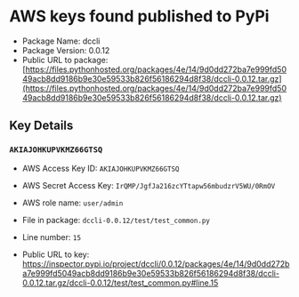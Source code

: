 # AWS keys found published to PyPi

* Package Name: dccli
* Package Version: 0.0.12
* Public URL to package: [https://files.pythonhosted.org/packages/4e/14/9d0dd272ba7e999fd5049acb8dd9186b9e30e59533b826f56186294d8f38/dccli-0.0.12.tar.gz](https://files.pythonhosted.org/packages/4e/14/9d0dd272ba7e999fd5049acb8dd9186b9e30e59533b826f56186294d8f38/dccli-0.0.12.tar.gz)

## Key Details

### `AKIAJOHKUPVKMZ66GTSQ`

* AWS Access Key ID: `AKIAJOHKUPVKMZ66GTSQ`
* AWS Secret Access Key: `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` 
* AWS role name: `user/admin`
* File in package: `dccli-0.0.12/test/test_common.py`
* Line number: `15`

* Public URL to key: https://inspector.pypi.io/project/dccli/0.0.12/packages/4e/14/9d0dd272ba7e999fd5049acb8dd9186b9e30e59533b826f56186294d8f38/dccli-0.0.12.tar.gz/dccli-0.0.12/test/test_common.py#line.15


